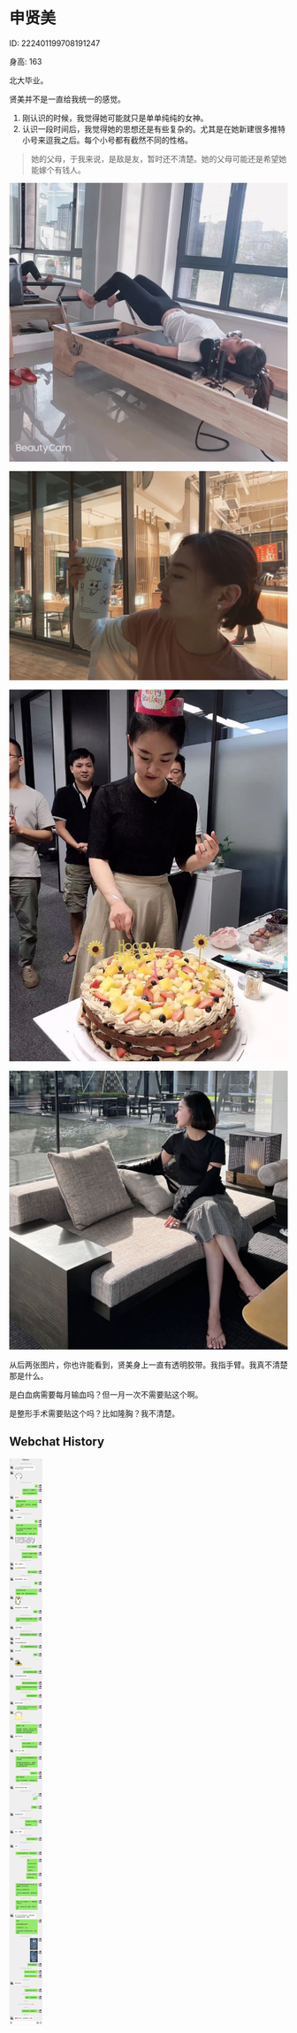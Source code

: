 # 申贤美

ID: 222401199708191247

身高: 163

北大毕业。

贤美并不是一直给我统一的感觉。

1. 刚认识的时候，我觉得她可能就只是单单纯纯的女神。
2. 认识一段时间后，我觉得她的思想还是有些复杂的。尤其是在她新建很多推特小号来逗我之后。每个小号都有截然不同的性格。

> 她的父母，于我来说，是敌是友，暂时还不清楚。她的父母可能还是希望她能嫁个有钱人。

![](<../../.gitbook/assets/image (12).png>)

![She just love the drinking as I do.](<../../.gitbook/assets/image (9).png>)

![](<../../.gitbook/assets/image (13).png>)

![](<../../.gitbook/assets/image (19).png>)

从后两张图片，你也许能看到，贤美身上一直有透明胶带。我指手臂。我真不清楚那是什么。

是白血病需要每月输血吗？但一月一次不需要贴这个啊。

是整形手术需要贴这个吗？比如隆胸？我不清楚。

## Webchat History

![](../../.gitbook/assets/chat_history_with_shen_xian_mei_2025_collected.jpg)

